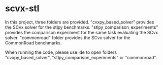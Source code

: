 # scvx-stl


In this project, three folders are provided. "cvxpy_based_solver" provides the SCvx solver for the stlpy benchmarks. "stlpy_comparison_experiments" provides the comparison experiment for the same task evaluating the SCvx solver. "commonroad" folder provides the SCvx solver for the CommonRoad benchmarks.

When running the code, please use ide to open folders "cvxpy_based_solver", "stlpy_comparison_experiments" or "commonroad".
